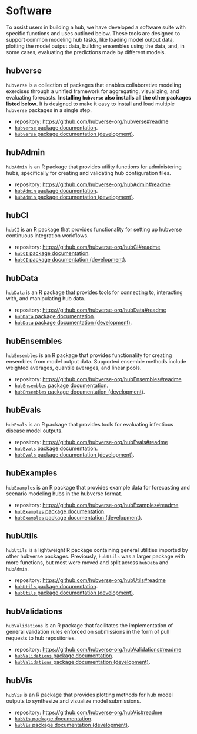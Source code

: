 # Software

To assist users in building a hub, we have developed a software suite with specific functions and uses outlined below. These tools are designed to support common modeling hub tasks, like loading model output data, plotting the model output data, building ensembles using the data, and, in some cases, evaluating the predictions made by different models.

## hubverse

`hubverse` is a collection of packages that enables collaborative modeling exercises through a unified framework for aggregating, visualizing, and evaluating forecasts. **Installing `hubverse` also installs all the other packages listed below**. It is designed to make it easy to install and load multiple `hubverse` packages in a single step.

- repository: <https://github.com/hubverse-org/hubverse#readme>
- [`hubverse` package documentation](https://hubverse-org.github.io/hubverse).
- [`hubverse` package documentation (development)](https://hubverse-org.github.io/hubverse/dev/).

## hubAdmin

`hubAdmin` is an R package that provides utility functions for administering hubs, specifically for creating and validating hub configuration files.

- repository: <https://github.com/hubverse-org/hubAdmin#readme>
- [`hubAdmin` package documentation](https://hubverse-org.github.io/hubAdmin).
- [`hubAdmin` package documentation (development)](https://hubverse-org.github.io/hubAdmin/dev/).

## hubCI

`hubCI` is an R package that provides functionality for setting up hubverse continuous integration workflows.

- repository: <https://github.com/hubverse-org/hubCI#readme>
- [`hubCI` package documentation](https://hubverse-org.github.io/hubCI).
- [`hubCI` package documentation (development)](https://hubverse-org.github.io/hubCI/dev/).

## hubData

`hubData` is an R package that provides tools for connecting to, interacting with, and manipulating hub data.

- repository: <https://github.com/hubverse-org/hubData#readme>
- [`hubData` package documentation](https://hubverse-org.github.io/hubData).
- [`hubData` package documentation (development)](https://hubverse-org.github.io/hubData/dev/).

## hubEnsembles

`hubEnsembles` is an R package that provides functionality for creating ensembles from model output data. Supported ensemble methods include weighted averages, quantile averages, and linear pools.

- repository: <https://github.com/hubverse-org/hubEnsembles#readme>
- [`hubEnsembles` package documentation](https://hubverse-org.github.io/hubEnsembles).
- [`hubEnsembles` package documentation (development)](https://hubverse-org.github.io/hubEnsembles/dev/).

## hubEvals

`hubEvals` is an R package that provides tools for evaluating infectious disease model outputs.

- repository: <https://github.com/hubverse-org/hubEvals#readme>
- [`hubEvals` package documentation](https://hubverse-org.github.io/hubEvals).
- [`hubEvals` package documentation (development)](https://hubverse-org.github.io/hubEvals/dev/).

## hubExamples

`hubExamples` is an R package that provides example data for forecasting and scenario modeling hubs in the hubverse format.

- repository: <https://github.com/hubverse-org/hubExamples#readme>
- [`hubExamples` package documentation](https://hubverse-org.github.io/hubExamples).
- [`hubExamples` package documentation (development)](https://hubverse-org.github.io/hubExamples/dev/).

## hubUtils

`hubUtils` is a lightweight R package containing general utilities imported by other hubverse packages. Previously, `hubUtils` was a larger package with more functions, but most were moved and split across `hubData` and `hubAdmin`.

- repository: <https://github.com/hubverse-org/hubUtils#readme>
- [`hubUtils` package documentation](https://hubverse-org.github.io/hubUtils).
- [`hubUtils` package documentation (development)](https://hubverse-org.github.io/hubUtils/dev/).

## hubValidations

`hubValidations` is an R package that facilitates the implementation of general validation rules enforced on submissions in the form of pull requests to hub repositories.

- repository: <https://github.com/hubverse-org/hubValidations#readme>
- [`hubValidations` package documentation](https://hubverse-org.github.io/hubValidations).
- [`hubValidations` package documentation (development)](https://hubverse-org.github.io/hubValidations/dev/).

## hubVis

`hubVis` is an R package that provides plotting methods for hub model outputs to synthesize and visualize model submissions.

- repository: <https://github.com/hubverse-org/hubVis#readme>
- [`hubVis` package documentation](https://hubverse-org.github.io/hubVis).
- [`hubVis` package documentation (development)](https://hubverse-org.github.io/hubVis/dev/).

